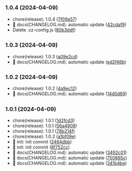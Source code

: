 ## <small>1.0.4 (2024-04-09)</small>

* chore(release): 1.0.4 ([7f09a57](https://github.com/M0rtzz/test-git-commit/commit/7f09a57))
* 📝 docs(CHANGELOG.md): automatic update ([42cdaf9](https://github.com/M0rtzz/test-git-commit/commit/42cdaf9))
* Delete .cz-config.js ([80b3ddf](https://github.com/M0rtzz/test-git-commit/commit/80b3ddf))



## <small>1.0.3 (2024-04-09)</small>

* chore(release): 1.0.3 ([a09e2cd](https://github.com/M0rtzz/test-git-commit/commit/a09e2cd))
* 📝 docs(CHANGELOG.md): automatic update ([ed2f46b](https://github.com/M0rtzz/test-git-commit/commit/ed2f46b))



## <small>1.0.2 (2024-04-09)</small>

* chore(release): 1.0.2 ([4a9ec12](https://github.com/M0rtzz/test-git-commit/commit/4a9ec12))
* 📝 docs(CHANGELOG.md): automatic update ([14d0d69](https://github.com/M0rtzz/test-git-commit/commit/14d0d69))



## <small>1.0.1 (2024-04-09)</small>

* chore(release): 1.0.1 ([1d2fcd3](https://github.com/M0rtzz/test-git-commit/commit/1d2fcd3))
* chore(release): 1.0.1 ([56a4909](https://github.com/M0rtzz/test-git-commit/commit/56a4909))
* chore(release): 1.0.1 ([78b214f](https://github.com/M0rtzz/test-git-commit/commit/78b214f))
* chore(release): 1.0.2 ([a1bf09e](https://github.com/M0rtzz/test-git-commit/commit/a1bf09e))
* 🎉 init: init commit ([2464dbb](https://github.com/M0rtzz/test-git-commit/commit/2464dbb))
* 🎉 init: init commit ([8f752cc](https://github.com/M0rtzz/test-git-commit/commit/8f752cc))
* 📝 docs(CHANGELOG.md): automatic update ([3492c01](https://github.com/M0rtzz/test-git-commit/commit/3492c01))
* 📝 docs(CHANGELOG.md): automatic update ([750865c](https://github.com/M0rtzz/test-git-commit/commit/750865c))
* 📝 docs(CHANGELOG.md): automatic update ([341b4be](https://github.com/M0rtzz/test-git-commit/commit/341b4be))



